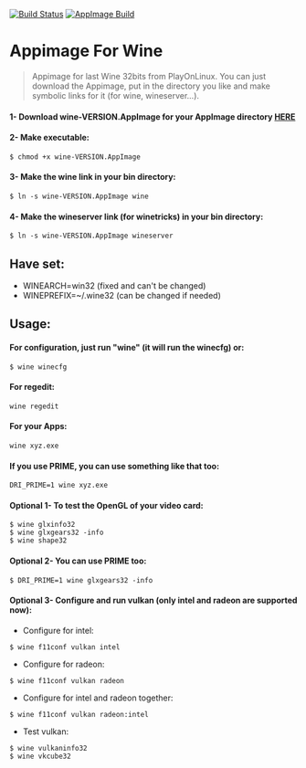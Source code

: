 [![Build Status](https://travis-ci.com/ferion11/Wine_Appimage.svg?branch=master)](https://travis-ci.com/ferion11/Wine_Appimage) [![AppImage Build](https://img.shields.io/badge/AppImage-build-blue)](https://github.com/ferion11/Wine_Appimage/releases)

# Appimage For Wine

>  Appimage for last Wine 32bits from PlayOnLinux. You can just download the Appimage, put in the directory you like and make symbolic links for it (for wine, wineserver...).

####  1- Download wine-VERSION.AppImage for your AppImage directory [HERE][WINE_release_continuous]
####  2- Make executable:
```
$ chmod +x wine-VERSION.AppImage
```
####  3- Make the wine link in your bin directory:
```
$ ln -s wine-VERSION.AppImage wine
```
####  4- Make the wineserver link (for winetricks) in your bin directory:
```
$ ln -s wine-VERSION.AppImage wineserver
```

##  Have set:
- WINEARCH=win32 (fixed and can't be changed)
- WINEPREFIX=~/.wine32 (can be changed if needed)

##  Usage:
####  For configuration, just run "wine" (it will run the winecfg) or:
```
$ wine winecfg
```
####  For regedit:
```
wine regedit
```
####  For your Apps:
```
wine xyz.exe
```
####  If you use PRIME, you can use something like that too:
```
DRI_PRIME=1 wine xyz.exe
```
####  Optional 1- To test the OpenGL of your video card:
```
$ wine glxinfo32
$ wine glxgears32 -info
$ wine shape32
```
####  Optional 2- You can use PRIME too:
```
$ DRI_PRIME=1 wine glxgears32 -info
```
####  Optional 3- Configure and run vulkan (only intel and radeon are supported now):
- Configure for intel:
```
$ wine f11conf vulkan intel
```
-  Configure for radeon:
```
$ wine f11conf vulkan radeon
```
-  Configure for intel and radeon together:
```
$ wine f11conf vulkan radeon:intel
```
-  Test vulkan:
```
$ wine vulkaninfo32
$ wine vkcube32
```

[WINE_release_continuous]: https://github.com/ferion11/Wine_Appimage/releases/tag/continuous "HERE"
